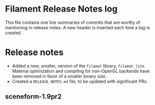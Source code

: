 # Filament Release Notes log

This file contains one line summaries of commits that are worthy of mentioning in release notes.
A new header is inserted each time a *tag* is created.


# Release notes

- Added a new, smaller, version of the `filamat` library, `filamat_lite`. Material optimization and
  compiling for non-OpenGL backends have been removed in favor of a smaller binary size.
- Created a `RELEASE_NOTES.md` file, to be updated with significant PRs.

## sceneform-1.9pr2
